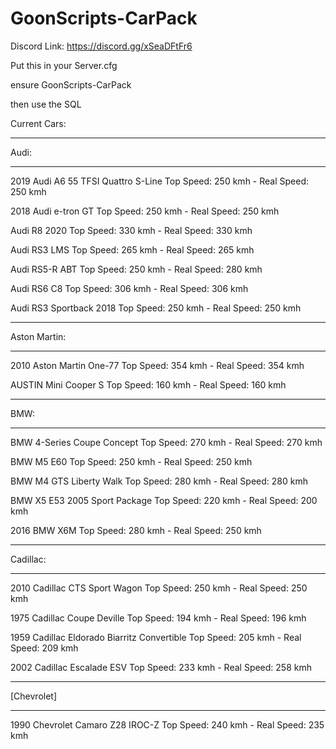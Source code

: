 # GoonScripts-CarPack

Discord Link: https://discord.gg/xSeaDFtFr6

Put this in your Server.cfg

ensure GoonScripts-CarPack

then use the SQL

Current Cars:

-----

Audi:

-----

2019 Audi A6 55 TFSI Quattro S-Line                   Top Speed: 250 kmh - Real Speed: 250 kmh

2018 Audi e-tron GT                                   Top Speed: 250 kmh - Real Speed: 250 kmh

Audi R8 2020                                          Top Speed: 330 kmh - Real Speed: 330 kmh

Audi RS3 LMS                                          Top Speed: 265 kmh - Real Speed: 265 kmh

Audi RS5-R ABT                                        Top Speed: 250 kmh - Real Speed: 280 kmh

Audi RS6 C8                                           Top Speed: 306 kmh - Real Speed: 306 kmh

Audi RS3 Sportback 2018                               Top Speed: 250 kmh - Real Speed: 250 kmh

-----

Aston Martin:

-----

2010 Aston Martin One-77                              Top Speed: 354 kmh - Real Speed: 354 kmh

AUSTIN Mini Cooper S                                  Top Speed: 160 kmh - Real Speed: 160 kmh

-----

BMW:

-----

BMW 4-Series Coupe Concept                            Top Speed: 270 kmh - Real Speed: 270 kmh

BMW M5 E60                                            Top Speed: 250 kmh - Real Speed: 250 kmh

BMW M4 GTS Liberty Walk                               Top Speed: 280 kmh - Real Speed: 280 kmh

BMW X5 E53 2005 Sport Package                         Top Speed: 220 kmh - Real Speed: 200 kmh

2016 BMW X6M                                          Top Speed: 280 kmh - Real Speed: 250 kmh

-----

Cadillac:

-----

2010 Cadillac CTS Sport Wagon                         Top Speed: 250 kmh - Real Speed: 250 kmh

1975 Cadillac Coupe Deville                           Top Speed: 194 kmh - Real Speed: 196 kmh

1959 Cadillac Eldorado Biarritz Convertible           Top Speed: 205 kmh - Real Speed: 209 kmh

2002 Cadillac Escalade ESV                            Top Speed: 233 kmh - Real Speed: 258 kmh

-----

[Chevrolet]

-----

1990 Chevrolet Camaro Z28 IROC-Z                      Top Speed: 240 kmh - Real Speed: 235 kmh
